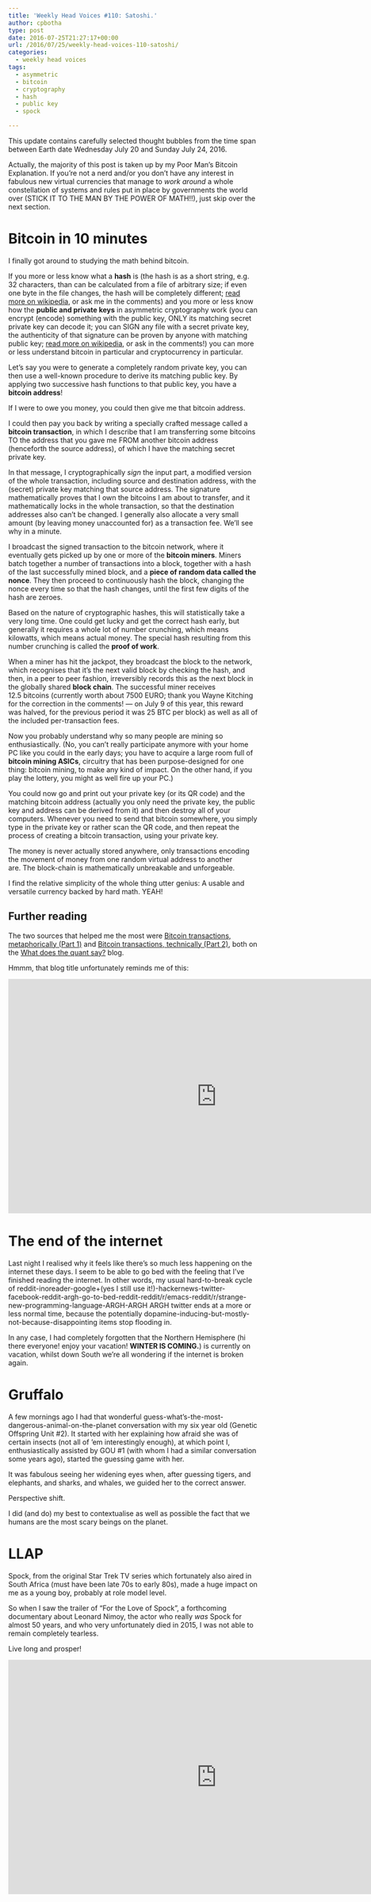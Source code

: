 ```yaml
---
title: 'Weekly Head Voices #110: Satoshi.'
author: cpbotha
type: post
date: 2016-07-25T21:27:17+00:00
url: /2016/07/25/weekly-head-voices-110-satoshi/
categories:
  - weekly head voices
tags:
  - asymmetric
  - bitcoin
  - cryptography
  - hash
  - public key
  - spock

---
```

This update contains carefully selected thought bubbles from the time span between Earth date Wednesday July 20 and Sunday July 24, 2016.

Actually, the majority of this post is taken up by my Poor Man&#8217;s Bitcoin Explanation. If you&#8217;re not a nerd and/or you don&#8217;t have any interest in fabulous new virtual currencies that manage to _work around_ a whole constellation of systems and rules put in place by governments the world over (STICK IT TO THE MAN BY THE POWER OF MATH!!), just skip over the next section.

# Bitcoin in 10 minutes

I finally got around to studying the math behind bitcoin.

If you more or less know what a **hash** is (the hash is as a short string, e.g. 32 characters, than can be calculated from a file of arbitrary size; if even one byte in the file changes, the hash will be completely different; [read more on wikipedia][1], or ask me in the comments) and you more or less know how the **public and private keys** in asymmetric cryptography work (you can encrypt (encode) something with the public key, ONLY its matching secret private key can decode it; you can SIGN any file with a secret private key, the authenticity of that signature can be proven by anyone with matching public key; [read more on wikipedia][2], or ask in the comments!) you can more or less understand bitcoin in particular and cryptocurrency in particular.

Let&#8217;s say you were to generate a completely random private key, you can then use a well-known procedure to derive its matching public key. By applying two successive hash functions to that public key, you have a **bitcoin address**!

If I were to owe you money, you could then give me that bitcoin address.

I could then pay you back by writing a specially crafted message called a **bitcoin transaction**, in which I describe that I am transferring some bitcoins TO the address that you gave me FROM another bitcoin address (henceforth the source address), of which I have the matching secret private key.

In that message, I cryptographically _sign_ the input part, a modified version of the whole transaction, including source and destination address, with the (secret) private key matching that source address. The signature mathematically proves that I own the bitcoins I am about to transfer, and it mathematically locks in the whole transaction, so that the destination addresses also can&#8217;t be changed. I generally also allocate a very small amount (by leaving money unaccounted for) as a transaction fee. We&#8217;ll see why in a minute.

I broadcast the signed transaction to the bitcoin network, where it eventually gets picked up by one or more of the **bitcoin miners**. Miners batch together a number of transactions into a block, together with a hash of the last successfully mined block, and a **piece of random data called the nonce**. They then proceed to continuously hash the block, changing the nonce every time so that the hash changes, until the first few digits of the hash are zeroes.

Based on the nature of cryptographic hashes, this will statistically take a very long time. One could get lucky and get the correct hash early, but generally it requires a whole lot of number crunching, which means kilowatts, which means actual money. The special hash resulting from this number crunching is called the **proof of work**.

When a miner has hit the jackpot, they broadcast the block to the network, which recognises that it&#8217;s the next valid block by checking the hash, and then, in a peer to peer fashion, irreversibly records this as the next block in the globally shared **block chain**. The successful miner receives 12.5 bitcoins (currently worth about 7500 EURO; thank you Wayne Kitching for the correction in the comments! &#8212; on July 9 of this year, this reward was halved, for the previous period it was 25 BTC per block) as well as all of the included per-transaction fees.

Now you probably understand why so many people are mining so enthusiastically. (No, you can&#8217;t really participate anymore with your home PC like you could in the early days; you have to acquire a large room full of **bitcoin mining ASICs**, circuitry that has been purpose-designed for one thing: bitcoin mining, to make any kind of impact. On the other hand, if you play the lottery, you might as well fire up your PC.)

You could now go and print out your private key (or its QR code) and the matching bitcoin address (actually you only need the private key, the public key and address can be derived from it) and then destroy all of your computers. Whenever you need to send that bitcoin somewhere, you simply type in the private key or rather scan the QR code, and then repeat the process of creating a bitcoin transaction, using your private key.

The money is never actually stored anywhere, only transactions encoding the movement of money from one random virtual address to another are. The block-chain is mathematically unbreakable and unforgeable.

I find the relative simplicity of the whole thing utter genius: A usable and versatile currency backed by hard math. YEAH!

## Further reading

The two sources that helped me the most were [Bitcoin transactions, metaphorically (Part 1)][3] and [Bitcoin transactions, technically (Part 2)][4], both on the [What does the quant say?][5] blog.

Hmmm, that blog title unfortunately reminds me of this:

<div class="jetpack-video-wrapper">
  <span class="embed-youtube" style="text-align:center; display: block;"><iframe class='youtube-player' type='text/html' width='840' height='473' src='https://www.youtube.com/embed/jofNR_WkoCE?version=3&#038;rel=1&#038;fs=1&#038;autohide=2&#038;showsearch=0&#038;showinfo=1&#038;iv_load_policy=1&#038;wmode=transparent' allowfullscreen='true' style='border:0;'></iframe></span>
</div>

# The end of the internet

Last night I realised why it feels like there&#8217;s so much less happening on the internet these days. I seem to be able to go bed with the feeling that I&#8217;ve finished reading the internet. In other words, my usual hard-to-break cycle of reddit-inoreader-google+(yes I still use it!)-hackernews-twitter-facebook-reddit-argh-go-to-bed-reddit-reddit/r/emacs-reddit/r/strange-new-programming-language-ARGH-ARGH ARGH twitter ends at a more or less normal time, because the potentially dopamine-inducing-but-mostly-not-because-disappointing items stop flooding in.

In any case, I had completely forgotten that the Northern Hemisphere (hi there everyone! enjoy your vacation! **WINTER IS COMING.**) is currently on vacation, whilst down South we&#8217;re all wondering if the internet is broken again.

# Gruffalo

A few mornings ago I had that wonderful guess-what&#8217;s-the-most-dangerous-animal-on-the-planet conversation with my six year old (Genetic Offspring Unit #2). It started with her explaining how afraid she was of certain insects (not all of &#8217;em interestingly enough), at which point I, enthusiastically assisted by GOU #1 (with whom I had a similar conversation some years ago), started the guessing game with her.

It was fabulous seeing her widening eyes when, after guessing tigers, and elephants, and sharks, and whales, we guided her to the correct answer.

Perspective shift.

I did (and do) my best to contextualise as well as possible the fact that we humans are the most scary beings on the planet.

# LLAP

Spock, from the original Star Trek TV series which fortunately also aired in South Africa (must have been late 70s to early 80s), made a huge impact on me as a young boy, probably at role model level.

So when I saw the trailer of &#8220;For the Love of Spock&#8221;, a forthcoming documentary about Leonard Nimoy, the actor who really _was_ Spock for almost 50 years, and who very unfortunately died in 2015, I was not able to remain completely tearless.

Live long and prosper!

<div class="jetpack-video-wrapper">
  <span class="embed-youtube" style="text-align:center; display: block;"><iframe class='youtube-player' type='text/html' width='840' height='473' src='https://www.youtube.com/embed/sZcIWWjLVZ8?version=3&#038;rel=1&#038;fs=1&#038;autohide=2&#038;showsearch=0&#038;showinfo=1&#038;iv_load_policy=1&#038;wmode=transparent' allowfullscreen='true' style='border:0;'></iframe></span>
</div>

 [1]: https://en.wikipedia.org/wiki/Cryptographic_hash_function
 [2]: https://en.wikipedia.org/wiki/Public-key_cryptography
 [3]: http://whatdoesthequantsay.com/2014/03/29/bitcoin-transactions-metaphorically/
 [4]: http://whatdoesthequantsay.com/2014/05/04/bitcoin-transactions-technically-part-2/
 [5]: http://whatdoesthequantsay.com/